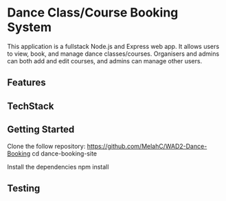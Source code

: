 # Dance Class/Course Booking System
This application is a fullstack Node.js and Express web app. It allows users to view, book, and manage dance classes/courses. Organisers and admins can both add and edit courses, and admins can manage other users. 

## Features
## TechStack
## Getting Started
Clone the follow repository:
https://github.com/MelahC/WAD2-Dance-Booking
cd dance-booking-site

Install the dependencies
npm install
## Testing